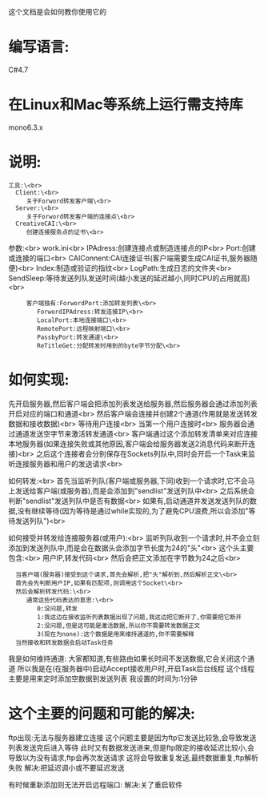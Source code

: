 这个文档是会如何教你使用它的

# 编写语言:
   C#4.7
# 在Linux和Mac等系统上运行需支持库
   mono6.3.x

# 说明:
    工具:\<br> 
      Client:\<br> 
         关于Forword转发客户端\<br>
      Server:\<br>
         关于Forword转发客户端的连接点\<br>
      CreativeCAI:\<br>
         创建连接服务点的证书\<br>
   参数:\<br>
      work.ini\<br>
         IPAdress:创建连接点或制造连接点的IP\<br>
         Port:创建或连接的端口\<br>
         CAIConnent:CAI连接证书(客户端需要生成CAI证书,服务器随便)\<br>
         Index:制造或验证的指纹\<br>
         LogPath:生成日志的文件夹\<br>
         SendSleep:等待发送列队发送时间(越小发送的延迟越小,同时CPU的占用就高)\<br>
         
         客户端独有:ForwordPort:添加转发列表\<br>
            ForwordIPAdress:转发连接IP\<br>
            LocalPort:本地连接端口\<br>
            RemotePort:远程映射端口\<br>
            PassbyPort:转发通道\<br>
            ReTitleGet:分配转发时用到的byte字节分配\<br>
# 如何实现:
   先开启服务器,然后客户端会把添加列表发送给服务器,然后服务器会通过添加列表开启对应的端口和通道\<br>
   然后客户端会连接并创建2个通道(作用就是发送转发数据和接收数据)\<br>
   等待用户连接\<br>
   当第一个用户连接时\<br>
   服务器会通过通道发送空字节来激活转发通道\<br>
   客户端通过这个添加转发清单来对应连接本地服务器(如果连接失败或其他原因,客户端会给服务器发送2消息代码来断开连接)\<br>
   之后这个连接者会分别保存在Sockets列队中,同时会开启一个Task来监听连接服务器和用户的发送请求\<br>
   
   
   如何转发:\<br>
      首先当监听列队(客户端或服务器,下同)收到一个请求时,它不会马上发送给客户端(或服务器),而是会添加到"sendlist"发送列队中\<br>
      之后系统会判断"sendlist"发送列队中是否有数据\<br>
      如果有,启动通道并发送发送列队的数据,没有继续等待(因为等待是通过while实现的,为了避免CPU浪费,所以会添加"等待发送列队")\<br>
   
   如何接受并转发给连接服务器(或用户):\<br>
      监听列队收到一个请求时,并不会立刻添加到发送列队中,而是会在数据头会添加字节长度为24的"头"\<br>
      这个头主要包含:\<br>
         用户IP,转发代码\<br>
      然后会把正文添加在字节数为24之后\<br>
      
      当客户端(服务器)接受到这个请求,首先会解析,把"头"解析到,然后解析正文\<br>
      首先会先判断用户IP,如果有匹配项,则调用这个Socket\<br>
      然后会解析转发代码:\<br>
         通常这些代码表达的意思:\<br>
            0:没问题,转发
            1:我这边在接收监听列表数据出现了问题,我这边把它断开了,你需要把它断开
            2:没问题,但是这可能是激活数据,所以你不需要转发数据正文
            3(现在为none):这个数据是用来维持通道的,你不需要解释
      当然接收和转发数据会启动Task任务
   我是如何维持通道:
      大家都知道,有些路由如果长时间不发送数据,它会关闭这个通道
      所以我是在(在服务器中)启动Accept接收用户时,开启Task后台线程
      这个线程主要是用来定时添加空数据到发送列表
      我设置的时间为:1分钟
# 这个主要的问题和可能的解决:
   ftp出现:无法与服务器建立连接
      这个问题主要是因为ftp它发送比较急,会导致发送列表发送完后进入等待
      此时又有数据发送进来,但是ftp限定的接收延迟比较小,会导致以为没有请求,ftp会再次发送请求
      这将会导致重复发送,最终数据重复,ftp解析失败
   解决:把延迟调小或不要延迟发送
   
   有时候重新添加则无法开启远程端口:
   解决:关了重启软件
